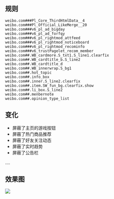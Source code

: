## 规则
    weibo.com###Pl_Core_ThirdHtmlData__4
    weibo.com###Pl_Official_LikeMerge__20
    weibo.com###v6_pl_ad_bigday
    weibo.com###v6_pl_ad_forfqy
    weibo.com###v6_pl_rightmod_attfeed
    weibo.com###v6_pl_rightmod_noticeboard
    weibo.com###v6_pl_rightmod_recominfo
    weibo.com###v6_trustPagelet_recom_member
    weibo.com##.WB_cardmore.S_txt1.S_line1.clearfix
    weibo.com##.WB_cardtitle_b.S_line2
    weibo.com##.WB_cardtitle_d
    weibo.com##.WB_innerwrap.S_bg1
    weibo.com##.hot_topic
    weibo.com##.info_box
    weibo.com##.inner.S_line2.clearfix
    weibo.com##.item.SW_fun_bg.clearfix.show
    weibo.com##.li_box.S_line2
    weibo.com##.menbernote
    weibo.com##.opinion_type_list

## 变化
 - 屏蔽了主页的游戏按钮
 - 屏蔽了热门商品推荐
 - 屏蔽了好友关注动态
 - 屏蔽了实时趋势
 - 屏蔽了公告栏

 ....

## 效果图
![](http://7xawrk.com1.z0.glb.clouddn.com/16-4-10/90252682.jpg)